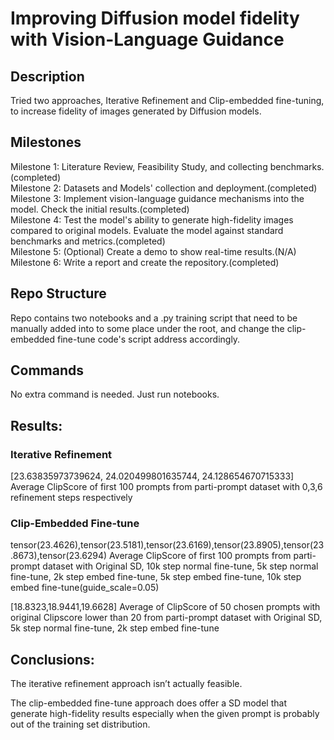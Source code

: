 # Improving Diffusion model fidelity with Vision-Language Guidance

## Description
Tried two approaches, Iterative Refinement and Clip-embedded fine-tuning, to increase fidelity of images generated by Diffusion models.

## Milestones
Milestone 1: Literature Review, Feasibility Study, and collecting benchmarks.(completed)\
Milestone 2: Datasets and Models' collection and deployment.(completed)\
Milestone 3: Implement vision-language guidance mechanisms into the model. Check the initial results.(completed)\
Milestone 4: Test the model's ability to generate high-fidelity images compared to original models. Evaluate the model against standard benchmarks and metrics.(completed)\
Milestone 5: (Optional) Create a demo to show real-time results.(N/A)\
Milestone 6: Write a report and create the repository.(completed)

## Repo Structure
Repo contains two notebooks and a .py training script that need to be manually added into to some place under the root, and change the clip-embedded fine-tune code's script address accordingly.

## Commands
No extra command is needed. Just run notebooks.

## Results:
### Iterative Refinement
[23.63835973739624, 24.020499801635744, 24.128654670715333] Average ClipScore of first 100 prompts from parti-prompt dataset with 0,3,6 refinement steps respectively

### Clip-Embedded Fine-tune

tensor(23.4626),tensor(23.5181),tensor(23.6169),tensor(23.8905),tensor(23.8673),tensor(23.6294) Average ClipScore of first 100 prompts from parti-prompt dataset with Original SD, 10k step normal fine-tune, 5k step normal fine-tune, 2k step embed fine-tune, 5k step embed fine-tune, 10k step embed fine-tune(guide_scale=0.05)

[18.8323,18.9441,19.6628] Average of ClipScore of 50 chosen prompts with original Clipscore lower than 20 from parti-prompt dataset with Original SD, 5k step normal fine-tune, 2k step embed fine-tune


## Conclusions:

The iterative refinement approach isn’t actually feasible.

The clip-embedded fine-tune approach does offer a SD model that generate high-fidelity results especially when the given prompt is probably out of the training set distribution.

